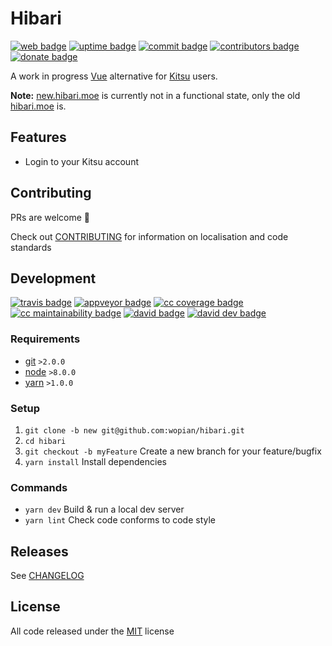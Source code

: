 # Hibari

[![web badge]][web]
[![uptime badge]][web]
[![commit badge]][commit]
[![contributors badge]][contributors]
[![donate badge]][donate]

A work in progress [Vue] alternative for [Kitsu] users.

**Note:** [new.hibari.moe][web] is currently not in a functional state, only the old [hibari.moe][web-old] is.

## Features

- Login to your Kitsu account

## Contributing

PRs are welcome :tada:

Check out [CONTRIBUTING] for information on localisation and code standards

## Development

[![travis badge]][travis]
[![appveyor badge]][appveyor]
[![cc coverage badge]][cc coverage]
[![cc maintainability badge]][cc maintainability]
[![david badge]][david]
[![david dev badge]][david dev]

### Requirements

- [git] `>2.0.0`
- [node] `>8.0.0`
- [yarn] `>1.0.0`

### Setup

1. `git clone -b new git@github.com:wopian/hibari.git`
2. `cd hibari`
3. `git checkout -b myFeature` Create a new branch for your feature/bugfix
4. `yarn install` Install dependencies

### Commands

- `yarn dev` Build & run a local dev server
- `yarn lint` Check code conforms to code style

## Releases

See [CHANGELOG]

## License

All code released under the [MIT] license

[Vue]:https://vuejs.org
[Kitsu]:https://kitsu.io
[git]:https://git-scm.com
[node]:https://nodejs.org
[yarn]:https://yarnpkg.com

[CONTRIBUTING]:CONTRIBUTING.md
[CHANGELOG]:CHANGELOG.md
[MIT]:LICENSE.md

[web-old]:https://hibari.moe
[web]:https://new.hibari.moe
[web badge]:https://img.shields.io/website-up-down-green-red/https/new.hibari.moe.svg?style=flat-square
[uptime badge]:https://img.shields.io/uptimerobot/ratio/7/m779133970-964c0fa9a021aea415919bee.svg?style=flat-square

[commit]:https://github.com/wopian/hibari/commits/new
[commit badge]:https://img.shields.io/github/last-commit/wopian/hibari/new.svg?style=flat-square

[david]:https://david-dm.org/wopian/hibari
[david badge]:https://img.shields.io/david/wopian/hibari.svg?style=flat-square
[david dev]:https://david-dm.org/wopian/hibari?type=dev
[david dev badge]:https://img.shields.io/david/dev/wopian/hibari.svg?style=flat-square

[travis]:https://travis-ci.org/wopian/hibari
[travis badge]:https://img.shields.io/travis/wopian/hibari/new.svg?style=flat-square&label=linux%20%26%20macOS

[appveyor]:https://ci.appveyor.com/project/wopian/hibari
[appveyor badge]:https://img.shields.io/appveyor/ci/wopian/hibari/new.svg?style=flat-square&label=windows

[cc coverage]:https://codeclimate.com/github/wopian/hibari/coverage
[cc coverage badge]:https://img.shields.io/codeclimate/coverage/github/wopian/hibari.svg?style=flat-square
[cc maintainability]:https://codeclimate.com/github/wopian/hibari
[cc maintainability badge]:https://img.shields.io/codeclimate/maintainability/wopian/hibari.svg?style=flat-square

[contributors]:https://github.com/wopian/hibari/graphs/contributors
[contributors badge]:https://img.shields.io/github/contributors/wopian/hibari.svg?style=flat-square

[donate]:https://www.paypal.me/wopian
[donate badge]:https://img.shields.io/badge/£-donate-ff69b4.svg?style=flat-square
